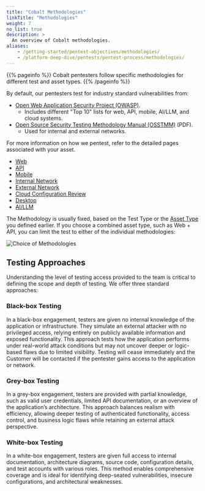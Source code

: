```yaml
---
title: "Cobalt Methodologies"
linkTitle: "Methodologies"
weight: 7
no_list: true
description: >
  An overview of Cobalt methodologies.
aliases:
    - /getting-started/pentest-objectives/methodologies/
    - /platform-deep-dive/pentests/pentest-process/methodologies/
---
```


{{% pageinfo %}}
Cobalt pentesters follow specific methodologies for different test and asset types.
{{% /pageinfo %}}

By default, our pentesters test for industry standard vulnerabilities from:

- [Open Web Application Security Project (OWASP)](https://owasp.org).
  - Includes different "Top 10" lists for web, API, mobile, AI/LLM, and cloud systems.
- [Open Source Security Testing Methodology Manual (OSSTMM)](https://www.isecom.org/OSSTMM.3.pdf) (PDF).
  - Used for internal and external networks.

For more information on how we pentest, refer to the detailed pages associated with your
asset.

- [Web](/methodologies/web-methodologies/)
- [API](/methodologies/api-methodologies/)
- [Mobile](/methodologies/mobile/)
- [Internal Network](/methodologies/internal-network/)
- [External Network](/methodologies/external-network/)
- [Cloud Configuration Review](/methodologies/cloud-configuration-review/)
- [Desktop](/methodologies/desktop/)
- [AI/LLM](/methodologies/ai-llm/)

The Methodology is usually fixed, based on the Test Type or the [Asset Type](/platform-deep-dive/assets/asset-types/)
you defined earlier. If you choose a combined asset type, such as Web + API, you
can limit the test to either of the individual methodologies:

![Choice of Methodologies](/gsg/WebOrAPI.png "Choose a pentest methodology for Web + API assets")

## Testing Approaches 

Understanding the level of testing access provided to the team is critical to defining the scope and depth of testing. We offer three standard approaches:

### Black-box Testing

In a black-box engagement, testers are given no internal knowledge of the application or infrastructure. They simulate an external attacker with no privileged access, relying entirely on publicly available information and exposed functionality. This approach tests how the application performs under real-world attack conditions but may not uncover deeper or logic-based flaws due to limited visibility. Testing will cease immediately and the Customer will be contacted if the pentester gains access to the application or network.

### Grey-box Testing

In a grey-box engagement, testers are provided with partial knowledge, such as valid user credentials, limited API documentation, or an overview of the application’s architecture. This approach balances realism with efficiency, allowing deeper testing of authenticated functionality, access control, and business logic flaws while retaining an external attack perspective.

### White-box Testing

In a white-box engagement, testers are given full access to internal documentation, architecture diagrams, source code, configuration details, and test accounts with various roles. This method enables comprehensive coverage and is ideal for identifying deep-seated vulnerabilities, insecure configurations, and architectural weaknesses.
